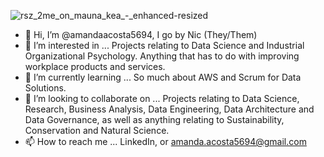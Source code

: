 ![rsz_2me_on_mauna_kea_-_enhanced-resized](https://user-images.githubusercontent.com/94863323/181299388-bea0b3d7-5709-4a09-a5ae-d93f1f3607c6.jpg)


- 👋 Hi, I’m @amandaacosta5694, I go by Nic (They/Them)
- 👀 I’m interested in ... Projects relating to Data Science and Industrial Organizational Psychology. Anything that has to do with improving workplace products and services.
- 🌱 I’m currently learning ... So much about AWS and Scrum for Data Solutions.
- 💞️ I’m looking to collaborate on ... Projects relating to Data Science, Research, Business Analysis, Data Engineering, Data Architecture and Data Governance, as well as anything relating to Sustainability, Conservation and Natural Science.
- 📫 How to reach me ... LinkedIn, or amanda.acosta5694@gmail.com

<!---
amandaacosta5694/amandaacosta5694 is a ✨ special ✨ repository because its `README.md` (this file) appears on your GitHub profile.
You can click the Preview link to take a look at your changes.
--->
